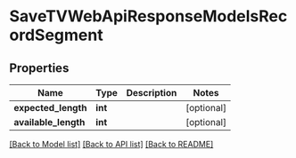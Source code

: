 # SaveTVWebApiResponseModelsRecordSegment

## Properties
Name | Type | Description | Notes
------------ | ------------- | ------------- | -------------
**expected_length** | **int** |  | [optional] 
**available_length** | **int** |  | [optional] 

[[Back to Model list]](../README.md#documentation-for-models) [[Back to API list]](../README.md#documentation-for-api-endpoints) [[Back to README]](../README.md)


